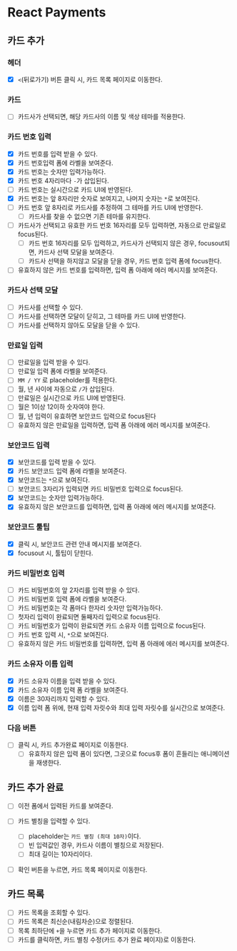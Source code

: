 # React Payments

## 카드 추가

### 헤더
- [x] `<`(뒤로가기) 버튼 클릭 시, 카드 목록 페이지로 이동한다.

### 카드
- [ ] 카드사가 선택되면, 해당 카드사의 이름 및 색상 테마를 적용한다.
### 카드 번호 입력 
- [x] 카드 번호를 입력 받을 수 있다.
- [x] 카드 번호입력 폼에 라벨을 보여준다.
- [x] 카드 번호는 숫자만 입력가능하다.
- [x] 카드 번호 4자리마다 `-`가 삽입된다.
- [ ] 카드 번호는 실시간으로 카드 UI에 반영된다.
- [x] 카드 번호는 앞 8자리만 숫자로 보여지고, 나머지 숫자는 `*`로 보여진다.
- [ ] 카드 번호 앞 8자리로 카드사를 추정하여 그 테마를 카드 UI에 반영한다.
  - [ ] 카드사를 찾을 수 없으면 기존 테마를 유지한다.
- [ ] 카드사가 선택되고 유효한 카드 번호 16자리를 모두 입력하면, 자동으로 만료일로 focus된다.
    - [ ] 카드 번호 16자리를 모두 입력하고, 카드사가 선택되지 않은 경우, focusout되면, 카드사 선택 모달을 보여준다.
    - [ ] 카드사 선택을 하지않고 모달을 닫을 경우, 카드 번호 입력 폼에 focus한다.
- [ ] 유효하지 않은 카드 번호를 입력하면, 입력 폼 아래에 에러 메시지를 보여준다.

### 카드사 선택 모달
- [ ] 카드사를 선택할 수 있다.
- [ ] 카드사를 선택하면 모달이 닫히고, 그 테마를 카드 UI에 반영한다.
- [ ] 카드사를 선택하지 않아도 모달을 닫을 수 있다.
### 만료일 입력
- [ ] 만료일을 입력 받을 수 있다.
- [ ] 만료일 입력 폼에 라벨을 보여준다.
- [ ] `MM / YY` 로 placeholder를 적용한다.
- [ ] 월, 년 사이에 자동으로 `/`가 삽입된다.
- [ ] 만료일은 실시간으로 카드 UI에 반영된다.
- [ ] 월은 1이상 12이하 숫자여야 한다.
- [ ] 월, 년 입력이 유효하면 보안코드 입력으로 focus된다
- [ ] 유효하지 않은 만료일을 입력하면, 입력 폼 아래에 에러 메시지를 보여준다.
### 보안코드 입력
- [x] 보안코드를 입력 받을 수 있다.
- [x] 카드 보안코드 입력 폼에 라벨을 보여준다.
- [x] 보안코드는 `*`으로 보여진다.
- [ ] 보안코드 3자리가 입력되면 카드 비밀번호 입력으로 focus된다.
- [x] 보안코드는 숫자만 입력가능하다.
- [x] 유효하지 않은 보안코드를 입력하면, 입력 폼 아래에 에러 메시지를 보여준다.

### 보안코드 툴팁
- [x] 클릭 시, 보안코드 관련 안내 메시지를 보여준다.
- [x] focusout 시, 툴팁이 닫힌다.
### 카드 비밀번호 입력
- [ ] 카드 비밀번호의 앞 2자리를 입력 받을 수 있다.
- [ ] 카드 비밀번호 입력 폼에 라벨을 보여준다.
- [ ] 카드 비밀번호는 각 폼마다 한자리 숫자만 입력가능하다.
- [ ] 첫자리 입력이 완료되면 둘째자리 입력으로 focus된다.
- [ ] 카드 비밀번호가 입력이 완료되면 카드 소유자 이름 입력으로 focus된다.
- [ ] 카드 번호 입력 시, `*`으로 보여진다.
- [ ] 유효하지 않은 카드 비밀번호를 입력하면, 입력 폼 아래에 에러 메시지를 보여준다.
### 카드 소유자 이름 입력
- [x] 카드 소유자 이름을 입력 받을 수 있다.
- [x] 카드 소유자 이름 입력 폼 라벨을 보여준다.
- [x] 이름은 30자리까지 입력할 수 있다.
- [x] 이름 입력 폼 위에, 현재 입력 자릿수와 최대 입력 자릿수를 실시간으로 보여준다.

### 다음 버튼
- [ ] 클릭 시, 카드 추가완료 페이지로 이동한다.
    - [ ] 유효하지 않은 입력 폼이 있다면, 그곳으로 focus후 폼이 흔들리는 애니메이션을 재생한다.
    
## 카드 추가 완료
- [ ] 이전 폼에서 입력된 카드를 보여준다.
- [ ] 카드 별칭을 입력할 수 있다.
    - [ ] placeholder는 `카드 별칭 (최대 10자)`이다.
    - [ ] 빈 입력값인 경우, 카드사 이름이 별칭으로 저장된다.
    - [ ] 최대 길이는 10자리이다.
- [ ] 확인 버튼을 누르면, 카드 목록 페이지로 이동한다.


## 카드 목록
- [ ] 카드 목록을 조회할 수 있다.
- [ ] 카드 목록은 최신순(내림차순)으로 정렬된다.
- [ ] 목록 최하단에 `+`을 누르면 카드 추가 페이지로 이동한다.
- [ ] 카드를 클릭하면, 카드 별칭 수정(카드 추가 완료 페이지)로 이동한다.
